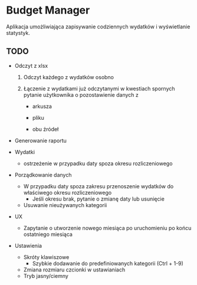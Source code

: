 # Budget Manager

Aplikacja umożliwiająca zapisywanie codziennych wydatków i wyświetlanie statystyk.

## TODO

- Odczyt z xlsx

  1. Odczyt każdego z wydatków osobno

  2. Łączenie z wydatkami już odczytanymi
     w kwestiach spornych pytanie użytkownika o pozostawienie danych z

     - arkusza

     - pliku

     - obu źródeł

- Generowanie raportu

- Wydatki
  
  - ostrzeżenie w przypadku daty spoza okresu rozliczeniowego
  
- Porządkowanie danych
  - W przypadku daty spoza zakresu przenoszenie wydatków do właściwego okresu rozliczeniowego
    - Jeśli okresu brak, pytanie o zmianę daty lub usunięcie
  - Usuwanie nieużywanych kategorii
  
- UX
  
  - Zapytanie o utworzenie nowego miesiąca po uruchomieniu po końcu ostatniego miesiąca
  
- Ustawienia
  - Skróty klawiszowe
    - Szybkie dodawanie do predefiniowanych kategorii (Ctrl + 1-9)
  - Zmiana rozmiaru czcionki w ustawianiach
  - Tryb jasny/ciemny

